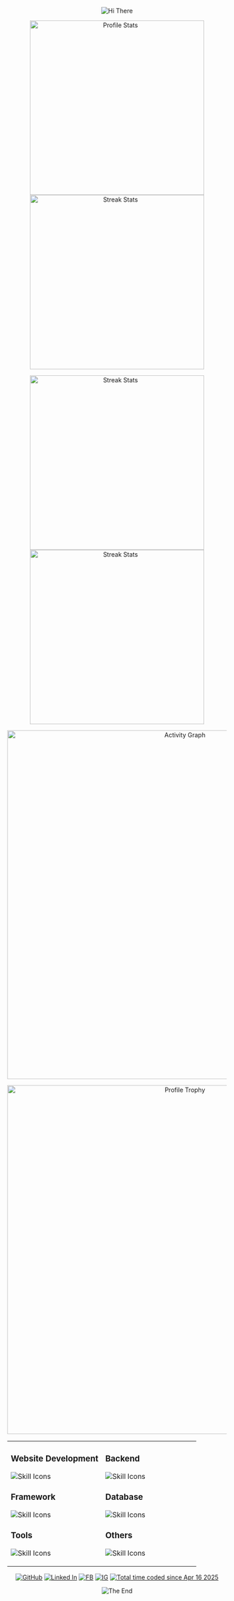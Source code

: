 

<p align="center">
    <!-- https://github.com/kyechan99/capsule-render -->
    <img src="https://capsule-render.vercel.app/api?type=waving&color=gradient&height=300&&section=header&text=HI%20THERE&fontSize=90&fontAlign=50&fontAlignY=30&desc=I%20am%20Aaron%20Lwi&descAlign=50&descSize=30&descAlignY=60&animation=twinkling" alt="Hi There" title="Hi There"/>
</p>
<p align="center">
    <!-- https://github.com/anuraghazra/github-readme-stats -->
    <!-- rules: https://github.com/anuraghazra/github-readme-stats/blob/master/src/calculateRank.js -->
    <img width="400" src="https://github-readme-stats.vercel.app/api?username=AaaaaaaaaronL&theme=transparent&show_icons=true&hide_border=true&show=reviews,discussions_started&hide_title=true&hide=contribs&number_format=long&count_private=true" alt="Profile Stats" title="Profile Stats" />
    <!-- https://github.com/DenverCoder1/github-readme-streak-stats -->
    <!-- <img width="400" src="https://streak-stats.demolab.com?user=Xiaokang2022&theme=transparent&hide_border=true" alt="Streak Stats" title="Streak Stats" /> -->
    <!-- self-host in Vercel -->
    <img width="400" src="https://github-readme-streak-stats-xiaokang2022.vercel.app?user=AaaaaaaaaronL&theme=transparent&hide_border=true" alt="Streak Stats" title="Streak Stats" />
</p>
<p align="center">
    <img align="center" width="400" height="400" src="https://github-readme-stats.vercel.app/api/wakatime?username=Aaron_Lwi&theme=transparent&hide_border=true&layout=compact&langs_count=22" alt="Streak Stats" title="Streak Stats"/>
    <img align="center" width="400" height="400" src="https://github-readme-stats.vercel.app/api/wakatime?username=Aaron_Lwi&theme=transparent&hide_border=true&layout=default&langs_count=10" alt="Streak Stats" title="Streak Stats"/>
<!--     <img align="center" width="400" height="400" src="https://github-readme-stats.vercel.app/api/top-langs/?username=AaaaaaaaaronL&theme=transparent&hide_border=true&layout=donut-vertical&langs_count=6" alt="Streak Stats" title="Streak Stats"/> -->
</p>
<p align="center">
    <!-- https://github.com/Ashutosh00710/github-readme-activity-graph -->
    <img width="800" src="https://github-readme-activity-graph.vercel.app/graph?username=AaaaaaaaaronL&theme=github-compact&hide_border=true&area=true&custom_title=Activity%20Graph" alt="Activity Graph" title="Activity Graph" />
</p>
<p align="center">
    <!-- https://github.com/ryo-ma/github-profile-trophy -->
    <!-- rules: https://github.com/ryo-ma/github-profile-trophy/blob/master/src/trophy.ts -->
    <img width="800" src="https://github-profile-trophy.vercel.app/?username=AaaaaaaaaronL&no-bg=true&no-frame=true&theme=algolia&title=-MultiLanguage" alt="Profile Trophy" title="Profile Trophy" />
</p>
<p align="center">
    <!-- https://github.com/LelouchFR/skill-icons -->
    <table align="center" width="800">
      <tr border="none">
        <td align="left" width="50%">
          <p align="left">
              <h3>Website Development</h3>
              <img src="https://go-skill-icons.vercel.app/api/icons?i=html,css,js,php,tailwind,bootstrap,nodejs&titles=true" alt="Skill Icons" title="Skill Icons">
          </p>
          <p align="left">
              <h3>Framework</h3>
              <img src="https://go-skill-icons.vercel.app/api/icons?i=react,laravel,flutter&titles=true" alt="Skill Icons" title="Skill Icons">
          </p>
          <p align="left">
              <h3>Tools</h3>
              <img src="https://go-skill-icons.vercel.app/api/icons?i=vscode,git,postman,github&titles=true" alt="Skill Icons" title="Skill Icons">
          </p>
        </td>
        <td align="left" width="50%">
          <p align="left">
              <h3>Backend</h3>
              <img src="https://go-skill-icons.vercel.app/api/icons?i=php,java,python,dart&titles=true" alt="Skill Icons" title="Skill Icons">
          </p>
          <p align="left">
              <h3>Database</h3>
              <img src="https://go-skill-icons.vercel.app/api/icons?i=mysql&titles=true" alt="Skill Icons" title="Skill Icons">
          </p>
          <p align="left">
              <h3>Others</h3>
              <img src="https://go-skill-icons.vercel.app/api/icons?i=figma,selenium&titles=true" alt="Skill Icons" title="Skill Icons">
          </p>
        </td>
      </tr>
    </table>
</p>
<p align="center">
    <!-- https://github.com/badges/shields --> 
    <a href="https://github.com/AaaaaaaaaronL"><img src="https://img.shields.io/badge/GitHub-AaaaaaaaaronL-black?logo=github" alt="GitHub" title="GitHub" /></a>
    <a href="https://www.linkedin.com/in/chun-kiat-lwi-058308287/"><img src="https://img.shields.io/badge/Linked In-Lwi Chun Kiat-blue?logo=linkedin" alt="Linked In" title="Linked In" /></a>
    <a href="https://www.facebook.com/chunkiatlwi"><img src="https://img.shields.io/badge/FB-俊杰-skyblue?logo=facebook" alt="FB" title="FB" /></a>
    <a href="https://www.instagram.com/a2ron_0xo/"><img src="https://img.shields.io/badge/IG-俊杰-pink?logo=instagram" alt="IG" title="IG" /></a>
    <a href="https://wakatime.com/@66c68aee-ae56-4140-9131-f0c2bc6fe968"><img src="https://wakatime.com/badge/user/66c68aee-ae56-4140-9131-f0c2bc6fe968.svg" alt="Total time coded since Apr 16 2025" /></a>
</p>
<p align="center">
    <!-- https://github.com/kyechan99/capsule-render -->
    <img src="https://capsule-render.vercel.app/api?type=waving&color=gradient&height=300&&section=footer&text=THE%20END&fontSize=90&fontAlign=50&fontAlignY=70&desc=Thanks%20for%20watching!&descAlign=50&descSize=30&descAlignY=40&animation=twinkling" alt="The End" title="The End"/>
</p>
<!---
AaaaaaaaaronL/AaaaaaaaaronL is a ✨ special ✨ repository because its `README.md` (this file) appears on your GitHub profile.
You can click the Preview link to take a look at your changes.
--->

<!--
MIT License

Copyright (c) 2024 Xiaokang2022

Permission is hereby granted, free of charge, to any person obtaining a copy
of this software and associated documentation files (the "Software"), to deal
in the Software without restriction, including without limitation the rights
to use, copy, modify, merge, publish, distribute, sublicense, and/or sell
copies of the Software, and to permit persons to whom the Software is
furnished to do so, subject to the following conditions:

The above copyright notice and this permission notice shall be included in all
copies or substantial portions of the Software.

THE SOFTWARE IS PROVIDED "AS IS", WITHOUT WARRANTY OF ANY KIND, EXPRESS OR
IMPLIED, INCLUDING BUT NOT LIMITED TO THE WARRANTIES OF MERCHANTABILITY,
FITNESS FOR A PARTICULAR PURPOSE AND NONINFRINGEMENT. IN NO EVENT SHALL THE
AUTHORS OR COPYRIGHT HOLDERS BE LIABLE FOR ANY CLAIM, DAMAGES OR OTHER
LIABILITY, WHETHER IN AN ACTION OF CONTRACT, TORT OR OTHERWISE, ARISING FROM,
OUT OF OR IN CONNECTION WITH THE SOFTWARE OR THE USE OR OTHER DEALINGS IN THE
SOFTWARE.

ATTENTION:

Source repository: <https://github.com/Xiaokang2022/Xiaokang2022>
-->


